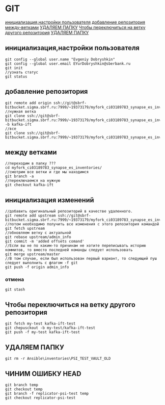 # GIT
[инициализация,настройки пользователя](#инициализация,настройки-пользователя)
[добавление репозитория](#добавление-репозитория )
[между-ветками](#между-ветками)
[УДАЛЯЕМ ПАПКУ](#УДАЛЯЕМ-ПАПКУ)
[Чтобы переключиться на ветку другого репозитория](#Чтобы-переключиться-на-ветку-другого-репозитория)
[УДАЛЯЕМ ПАПКУ](#ЧИНИМ-ОШИБКУ-HEAD)

## инициализация,настройки пользователя
```
git config --global user.name "Evgeniy Dobryshkin"
git config --global user.email EYurDobryshkin@sberbank.ru
git init
//узнать статус
git status 
```
## добавление репозитория 
```
git remote add origin ssh://git@sbrf-bitbucket.sigma.sbrf.ru:7999/~19373179/myfork_ci03189783_synapse_es_inventories.git
//нужная ветка
git clone ssh://git@sbrf-bitbucket.sigma.sbrf.ru:7999/~19373179/myfork_ci03189783_synapse_es_inventories.git -b kafka-ift
//все
git clone ssh://git@sbrf-bitbucket.sigma.sbrf.ru:7999/~19373179/myfork_ci03189783_synapse_es_inventories.git  
```
## между ветками
```
//переходим в папку ???
cd myfork_ci03189783_synapse_es_inventories/ 
//смотрим все ветки и где мы находимся
git branch -a 
//переключаемся на нужную
git checkout kafka-ift
```
## инициализация изменений 
```
//добавить оригинальный репозиторий в качестве удаленного.
git remote add upstream ssh://git@sbrf-bitbucket.sigma.sbrf.ru:7999/~19373179/myfork_ci03189783_synapse_es_inventories.git
//потом необходимо получить все изменения с этого репозитория командой 
git fetch upstream
//обновляем ветку с актуальной
git rebase upstream/admin_info 
git commit -m 'added offsets comand'
//Если вы не по каким-то причинам не хотите переписывать историю коммитов, то вместо последней команды следует использовать 
git merge upstream/master 
//В том случае, если был использован первый вариант, то следующий пуш следует выполнить с флагом -f git
git push -f origin admin_info 
```
### отмена
```
git stash
```
## Чтобы переключиться на ветку другого репозитория
```
git fetch my-test kafka-ift-test
git chepusckout -b my-test/kafka-ift-test
git push -f my-test kafka-ift-test
```
## УДАЛЯЕМ ПАПКУ
```
git rm -r Ansible\inventories\PSI_TEST_VAULT_OLD
 ```
## ЧИНИМ ОШИБКУ HEAD
```
git branch temp
git checkout temp
git branch -f replicator-psi-test temp
git checkout replicator-psi-test
```
